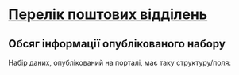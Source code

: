 [Перелік поштових відділень](https://data.gov.ua/dataset/0ccacb08-1b49-4136-86e3-16edc162ec3c)
==


Обсяг інформації опублікованого набору
---

Набір даних, опублікований на порталі, має таку структуру/поля:
